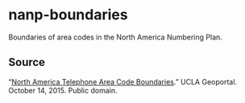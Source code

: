 # nanp-boundaries

Boundaries of area codes in the North America Numbering Plan.

## Source

“[North America Telephone Area Code Boundaries](http://gis.ucla.edu/geodata/dataset/north-america-telephone-area-code-boundaries).” UCLA Geoportal. October 14, 2015. Public domain.

